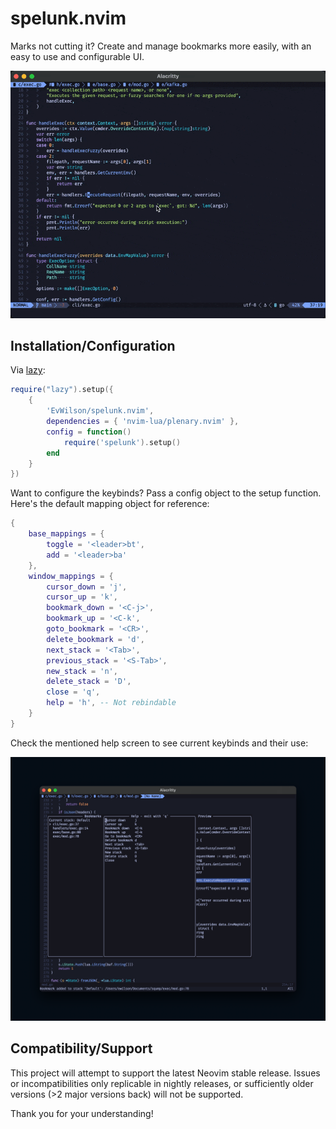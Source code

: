 # spelunk.nvim

Marks not cutting it? Create and manage bookmarks more easily, with an easy to use and configurable UI.

![Demo](assets/demo.gif)

## Installation/Configuration
Via [lazy](https://github.com/folke/lazy.nvim):
```lua
require("lazy").setup({
	{
		'EvWilson/spelunk.nvim',
		dependencies = { 'nvim-lua/plenary.nvim' },
		config = function()
			require('spelunk').setup()
		end
	}
})
```

Want to configure the keybinds? Pass a config object to the setup function.
Here's the default mapping object for reference:
```lua
{
	base_mappings = {
		toggle = '<leader>bt',
		add = '<leader>ba'
	},
	window_mappings = {
		cursor_down = 'j',
		cursor_up = 'k',
		bookmark_down = '<C-j>',
		bookmark_up = '<C-k',
		goto_bookmark = '<CR>',
		delete_bookmark = 'd',
		next_stack = '<Tab>',
		previous_stack = '<S-Tab>',
		new_stack = 'n',
		delete_stack = 'D',
		close = 'q',
		help = 'h', -- Not rebindable
	}
}
```

Check the mentioned help screen to see current keybinds and their use:

![Help](assets/help.png)

## Compatibility/Support

This project will attempt to support the latest Neovim stable release. Issues or incompatibilities only replicable
in nightly releases, or sufficiently older versions (>2 major versions back) will not be supported.

Thank you for your understanding!
